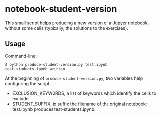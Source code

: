 # notebook-student-version

This small script helps producing a new version of a Jupyer notebook, without
some cells (typically, the solutions to the exercises).

## Usage

Command-line:

    $ python produce-student-version.py test.ipynb
    test-students.ipynb written
    
    
At the beginning of `produce-student-version.py`, two variables help configuring
the script:

- EXCLUSION_KEYWORDS, a list of keywords which identify the cells to exclude
- STUDENT_SUFFIX, to suffix the filename of the original notebook:
test.ipynb produces test-students.ipynb.
